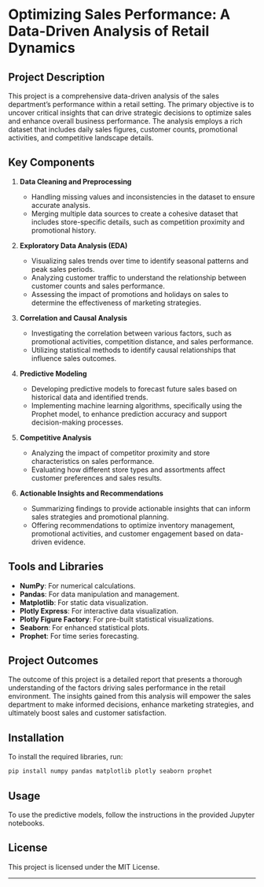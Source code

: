 # Optimizing Sales Performance: A Data-Driven Analysis of Retail Dynamics

## Project Description

This project is a comprehensive data-driven analysis of the sales department’s performance within a retail setting. The primary objective is to uncover critical insights that can drive strategic decisions to optimize sales and enhance overall business performance. The analysis employs a rich dataset that includes daily sales figures, customer counts, promotional activities, and competitive landscape details.

## Key Components

1. **Data Cleaning and Preprocessing**
   - Handling missing values and inconsistencies in the dataset to ensure accurate analysis.
   - Merging multiple data sources to create a cohesive dataset that includes store-specific details, such as competition proximity and promotional history.

2. **Exploratory Data Analysis (EDA)**
   - Visualizing sales trends over time to identify seasonal patterns and peak sales periods.
   - Analyzing customer traffic to understand the relationship between customer counts and sales performance.
   - Assessing the impact of promotions and holidays on sales to determine the effectiveness of marketing strategies.

3. **Correlation and Causal Analysis**
   - Investigating the correlation between various factors, such as promotional activities, competition distance, and sales performance.
   - Utilizing statistical methods to identify causal relationships that influence sales outcomes.

4. **Predictive Modeling**
   - Developing predictive models to forecast future sales based on historical data and identified trends.
   - Implementing machine learning algorithms, specifically using the Prophet model, to enhance prediction accuracy and support decision-making processes.

5. **Competitive Analysis**
   - Analyzing the impact of competitor proximity and store characteristics on sales performance.
   - Evaluating how different store types and assortments affect customer preferences and sales results.

6. **Actionable Insights and Recommendations**
   - Summarizing findings to provide actionable insights that can inform sales strategies and promotional planning.
   - Offering recommendations to optimize inventory management, promotional activities, and customer engagement based on data-driven evidence.

## Tools and Libraries

- **NumPy**: For numerical calculations.
- **Pandas**: For data manipulation and management.
- **Matplotlib**: For static data visualization.
- **Plotly Express**: For interactive data visualization.
- **Plotly Figure Factory**: For pre-built statistical visualizations.
- **Seaborn**: For enhanced statistical plots.
- **Prophet**: For time series forecasting.

## Project Outcomes

The outcome of this project is a detailed report that presents a thorough understanding of the factors driving sales performance in the retail environment. The insights gained from this analysis will empower the sales department to make informed decisions, enhance marketing strategies, and ultimately boost sales and customer satisfaction.

## Installation

To install the required libraries, run:

```bash
pip install numpy pandas matplotlib plotly seaborn prophet
```

## Usage

To use the predictive models, follow the instructions in the provided Jupyter notebooks.

## License

This project is licensed under the MIT License.

---
